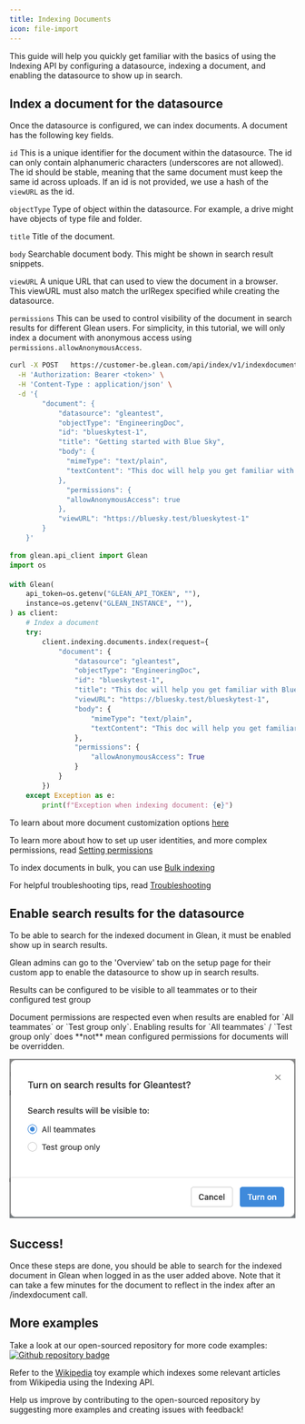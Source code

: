 ```yaml
---
title: Indexing Documents
icon: file-import
---
```


This guide will help you quickly get familiar with the basics of using the Indexing API by configuring a datasource, indexing a document, and enabling the datasource to show up in search.

## Index a document for the datasource

Once the datasource is configured, we can index documents. A document has the
following key fields.

`id`
This is a unique identifier for the document within the datasource. The id can
only contain alphanumeric characters (underscores are not allowed). The id
should be stable, meaning that the same document must keep the same id across
uploads. If an id is not provided, we use a hash of the `viewURL` as the id.

`objectType`
Type of object within the datasource. For example, a drive might have objects of
type file and folder.

`title`
Title of the document.

`body`
Searchable document body. This might be shown in search result snippets.

`viewURL`
A unique URL that can used to view the document in a browser. This viewURL must
also match the urlRegex specified while creating the datasource.

`permissions`
This can be used to control visibility of the document in search results for
different Glean users. For simplicity, in this tutorial, we will only index a
document with anonymous access using `permissions.allowAnonymousAccess`.

<CodeGroup>

```bash cURL
curl -X POST   https://customer-be.glean.com/api/index/v1/indexdocument \
  -H 'Authorization: Bearer <token>' \
  -H 'Content-Type : application/json' \
  -d '{
        "document": {
            "datasource": "gleantest",
            "objectType": "EngineeringDoc",
            "id": "blueskytest-1",
            "title": "Getting started with Blue Sky",
            "body": {
              "mimeType": "text/plain",
              "textContent": "This doc will help you get familiar with Blue Sky API"
            },
              "permissions": {
              "allowAnonymousAccess": true
            },
            "viewURL": "https://bluesky.test/blueskytest-1"
        }
    }'
```

```python Python
from glean.api_client import Glean
import os

with Glean(
    api_token=os.getenv("GLEAN_API_TOKEN", ""),
    instance=os.getenv("GLEAN_INSTANCE", ""),
) as client:
    # Index a document
    try:
        client.indexing.documents.index(request={
            "document": {
                "datasource": "gleantest",
                "objectType": "EngineeringDoc",
                "id": "blueskytest-1",
                "title": "This doc will help you get familiar with Blue Sky API",
                "viewURL": "https://bluesky.test/blueskytest-1",
                "body": {
                    "mimeType": "text/plain",
                    "textContent": "This doc will help you get familiar with Blue Sky API"
                },
                "permissions": {
                    "allowAnonymousAccess": True
                }
            }
        })
    except Exception as e:
        print(f"Exception when indexing document: {e}")
```

</CodeGroup>

To learn about more document customization options
[here](http://developers.glean.com/indexing/tag/Documents/paths/~1indexdocument/post/)

To learn more about how to set up user identities, and more complex permissions,
read [Setting
permissions](../documents/permissions)

To index documents in bulk, you can use [Bulk
indexing](../documents/bulk-indexing)

For helpful troubleshooting tips, read
[Troubleshooting](../debugging/datasource-config)

## Enable search results for the datasource

To be able to search for the indexed document in Glean, it must be enabled show up in search results.

Glean admins can go to the 'Overview' tab on the setup page for their custom app to enable the datasource to show up in search results.

Results can be configured to be visible to all teammates or to their configured test group

<Info>
  Document permissions are respected even when results are enabled for `All
  teammates` or `Test group only`. Enabling results for `All teammates` / `Test
  group only` does **not** mean configured permissions for documents will be
  overridden.
</Info>

![Enable search results](./images/custom_datasource_setup_enable_results.png)

## Success!

<Check>
  Once these steps are done, you should be able to search for the indexed
  document in Glean when logged in as the user added above. Note that it can
  take a few minutes for the document to reflect in the index after an
  /indexdocument call.
</Check>

## More examples

Take a look at our open-sourced repository for more code examples: [![Github repository badge](https://img.shields.io/badge/gleanwork-indexing_api_connectors-blue?logo=github)](https://github.com/gleanwork/indexing-api-connectors/)

Refer to the [Wikipedia](https://github.com/gleanwork/indexing-api-connectors/tree/main/wikipedia) toy example which indexes some relevant articles from Wikipedia using the Indexing API.

<Note>
  Help us improve by contributing to the open-sourced repository by suggesting
  more examples and creating issues with feedback!
</Note>
